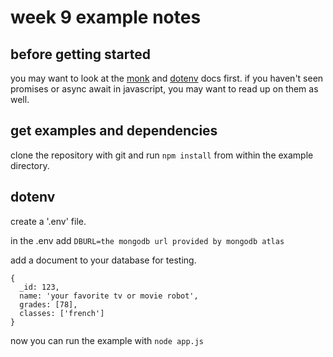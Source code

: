 # week 9 example notes

## before getting started

you may want to look at the [monk](https://automattic.github.io/monk/) and
[dotenv](https://www.npmjs.com/package/dotenv) docs first. if you haven't seen
promises or async await in javascript, you may want to read up on them as well. 

## get examples and dependencies

clone the repository with git and run `npm install` from within the example directory.

## dotenv

create a '.env' file.

in the .env add `DBURL=the mongodb url provided by mongodb atlas`

add a document to your database for testing.

    {
      _id: 123,
      name: 'your favorite tv or movie robot',
      grades: [78],
      classes: ['french']
    }

now you can run the example with `node app.js`

